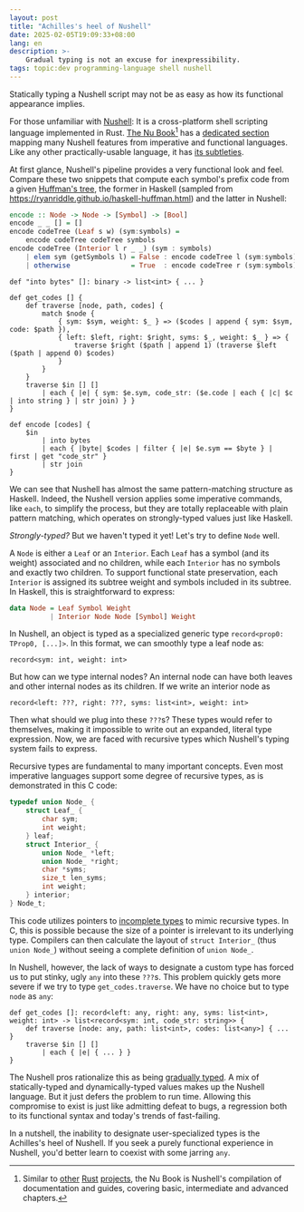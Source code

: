 ```yaml
---
layout: post
title: "Achilles's heel of Nushell"
date: 2025-02-05T19:09:33+08:00
lang: en
description: >-
    Gradual typing is not an excuse for inexpressibility.
tags: topic:dev programming-language shell nushell
---
```


Statically typing a Nushell script may not be as easy as how its functional appearance implies.

For those unfamiliar with [Nushell](https://www.nushell.sh/): It is a cross-platform shell scripting language implemented in Rust. [The Nu Book](https://www.nushell.sh/book/)[^1] has a [dedicated section](https://www.nushell.sh/book/coming_to_nu.html) mapping many Nushell features from imperative and functional languages. Like any other practically-usable language, it has [its subtleties](https://www.nushell.sh/book/thinking_in_nu.html).

At first glance, Nushell's pipeline provides a very functional look and feel. Compare these two snippets that compute each symbol's prefix code from a given [Huffman's tree](https://en.wikipedia.org/wiki/Huffman_coding), the former in Haskell (sampled from <https://ryanriddle.github.io/haskell-huffman.html>) and the latter in Nushell:

```haskell
encode :: Node -> Node -> [Symbol] -> [Bool]
encode _ _ [] = []
encode codeTree (Leaf s w) (sym:symbols) =
    encode codeTree codeTree symbols
encode codeTree (Interior l r _ _) (sym : symbols) 
    | elem sym (getSymbols l) = False : encode codeTree l (sym:symbols)
    | otherwise               = True  : encode codeTree r (sym:symbols)
```

```nushell
def "into bytes" []: binary -> list<int> { ... }

def get_codes [] {
    def traverse [node, path, codes] {
        match $node {
            { sym: $sym, weight: $_ } => ($codes | append { sym: $sym, code: $path }),
            { left: $left, right: $right, syms: $_, weight: $_ } => {
                traverse $right ($path | append 1) (traverse $left ($path | append 0) $codes)
            }
        }
    }
    traverse $in [] []
        | each { |e| { sym: $e.sym, code_str: ($e.code | each { |c| $c | into string } | str join) } }
}

def encode [codes] {
    $in
        | into bytes
        | each { |byte| $codes | filter { |e| $e.sym == $byte } | first | get "code_str" }
        | str join
}
```

We can see that Nushell has almost the same pattern-matching structure as Haskell. Indeed, the Nushell version applies some imperative commands, like `each`, to simplify the process, but they are totally replaceable with plain pattern matching, which operates on strongly-typed values just like Haskell.

*Strongly-typed?* But we haven't typed it yet! Let's try to define `Node` well.

A `Node` is either a `Leaf` or an `Interior`. Each `Leaf` has a symbol (and its weight) associated and no children, while each `Interior` has no symbols and exactly two children. To support functional state preservation, each `Interior` is assigned its subtree weight and symbols included in its subtree. In Haskell, this is straightforward to express: 

```haskell
data Node = Leaf Symbol Weight
          | Interior Node Node [Symbol] Weight
```

In Nushell, an object is typed as a specialized generic type `record<prop0: TProp0, [...]>`. In this format, we can smoothly type a leaf node as:

```nushell
record<sym: int, weight: int>
```

But how can we type internal nodes? An internal node can have both leaves and other internal nodes as its children. If we write an interior node as

```nushell
record<left: ???, right: ???, syms: list<int>, weight: int>
```

Then what should we plug into these `???`s? These types would refer to themselves, making it impossible to write out an expanded, literal type expression. Now, we are faced with recursive types which Nushell's typing system fails to express.

Recursive types are fundamental to many important concepts. Even most imperative languages support some degree of recursive types, as is demonstrated in this C code:

```c
typedef union Node_ {
    struct Leaf_ {
        char sym;
        int weight;
    } leaf;
    struct Interior_ {
        union Node_ *left;
        union Node_ *right;
        char *syms;
        size_t len_syms;
        int weight;
    } interior;
} Node_t;
```

This code utilizes pointers to [incomplete types](https://en.cppreference.com/w/c/language/type#Incomplete_types) to mimic recursive types. In C, this is possible because the size of a pointer is irrelevant to its underlying type. Compilers can then calculate the layout of `struct Interior_` (thus `union Node_`) without seeing a complete definition of `union Node_`.

In Nushell, however, the lack of ways to designate a custom type has forced us to put stinky, ugly `any` into these `???`s. This problem quickly gets more severe if we try to type `get_codes.traverse`. We have no choice but to type `node` as `any`:

```nushell
def get_codes []: record<left: any, right: any, syms: list<int>, weight: int> -> list<record<sym: int, code_str: string>> {
    def traverse [node: any, path: list<int>, codes: list<any>] { ... }
    traverse $in [] []
        | each { |e| { ... } }
}
```

The Nushell pros rationalize this as being [gradually typed](https://www.nushell.sh/lang-guide/chapters/types/00_types_overview.html). A mix of statically-typed and dynamically-typed values makes up the Nushell language. But it just defers the problem to run time. Allowing this compromise to exist is just like admitting defeat to bugs, a regression both to its functional syntax and today's trends of fast-failing.

In a nutshell, the inability to designate user-specialized types is the Achilles's heel of Nushell. If you seek a purely functional experience in Nushell, you'd better learn to coexist with some jarring `any`.

[^1]: Similar to [other](https://doc.rust-lang.org/nomicon/) [Rust](https://doc.rust-lang.org/book/) [projects](https://doc.rust-lang.org/cargo/index.html), the Nu Book is Nushell's compilation of documentation and guides, covering basic, intermediate and advanced chapters.
